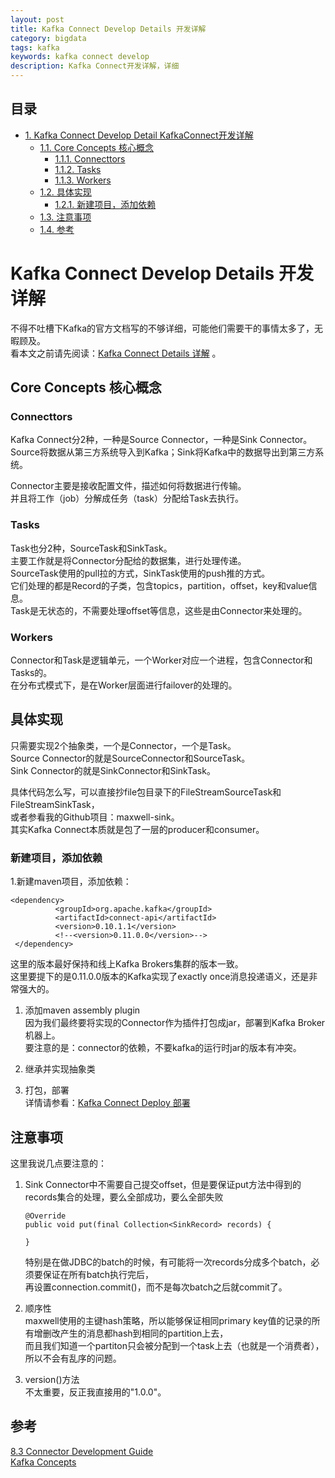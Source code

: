 ```yaml
---
layout: post
title: Kafka Connect Develop Details 开发详解
category: bigdata
tags: kafka
keywords: kafka connect develop
description: Kafka Connect开发详解，详细
---
```


<div id="table-of-contents">
<h2>目录</h2>
<div id="text-table-of-contents">
<ul>
<li><a href="#sec-1">1. Kafka Connect Develop Detail KafkaConnect开发详解</a>
<ul>
<li><a href="#sec-1-1">1.1. Core Concepts 核心概念</a>
<ul>
<li><a href="#sec-1-1-1">1.1.1. Connecttors</a></li>
<li><a href="#sec-1-1-2">1.1.2. Tasks</a></li>
<li><a href="#sec-1-1-3">1.1.3. Workers</a></li>
</ul>
</li>
<li><a href="#sec-1-2">1.2. 具体实现</a>
<ul>
<li><a href="#sec-1-2-1">1.2.1. 新建项目，添加依赖</a></li>
</ul>
</li>
<li><a href="#sec-1-3">1.3. 注意事项</a></li>
<li><a href="#sec-1-4">1.4. 参考</a></li>
</ul>
</li>
</ul>
</div>
</div>

# Kafka Connect Develop Details 开发详解<a id="sec-1" name="sec-1"></a>

不得不吐槽下Kafka的官方文档写的不够详细，可能他们需要干的事情太多了，无暇顾及。  
看本文之前请先阅读：[Kafka Connect Details 详解](http://3gods.com/2017/08/18/Kafka-Connect-Details.html) 。  

## Core Concepts 核心概念<a id="sec-1-1" name="sec-1-1"></a>

### Connecttors<a id="sec-1-1-1" name="sec-1-1-1"></a>

Kafka Connect分2种，一种是Source Connector，一种是Sink Connector。  
Source将数据从第三方系统导入到Kafka；Sink将Kafka中的数据导出到第三方系统。  

Connector主要是接收配置文件，描述如何将数据进行传输。  
并且将工作（job）分解成任务（task）分配给Task去执行。  

### Tasks<a id="sec-1-1-2" name="sec-1-1-2"></a>

Task也分2种，SourceTask和SinkTask。  
主要工作就是将Connector分配给的数据集，进行处理传递。  
SourceTask使用的pull拉的方式，SinkTask使用的push推的方式。  
它们处理的都是Record的子类，包含topics，partition，offset，key和value信息。  
Task是无状态的，不需要处理offset等信息，这些是由Connector来处理的。  

### Workers<a id="sec-1-1-3" name="sec-1-1-3"></a>

Connector和Task是逻辑单元，一个Worker对应一个进程，包含Connector和Tasks的。  
在分布式模式下，是在Worker层面进行failover的处理的。  

## 具体实现<a id="sec-1-2" name="sec-1-2"></a>

只需要实现2个抽象类，一个是Connector，一个是Task。  
Source Connector的就是SourceConnector和SourceTask。  
Sink Connector的就是SinkConnector和SinkTask。  

具体代码怎么写，可以直接抄file包目录下的FileStreamSourceTask和FileStreamSinkTask，  
或者参看我的Github项目：maxwell-sink。  
其实Kafka Connect本质就是包了一层的producer和consumer。  

### 新建项目，添加依赖<a id="sec-1-2-1" name="sec-1-2-1"></a>

1.新建maven项目，添加依赖：
```
<dependency>
          <groupId>org.apache.kafka</groupId>
          <artifactId>connect-api</artifactId>
          <version>0.10.1.1</version>
          <!--<version>0.11.0.0</version>-->
 </dependency>
 ```
 
 这里的版本最好保持和线上Kafka Brokers集群的版本一致。  
 这里要提下的是0.11.0.0版本的Kafka实现了exactly once消息投递语义，还是非常强大的。  

1.  添加maven assembly plugin  
    因为我们最终要将实现的Connector作为插件打包成jar，部署到Kafka Broker机器上。  
    要注意的是：connector的依赖，不要kafka的运行时jar的版本有冲突。  

2.  继承并实现抽象类  
3.  打包，部署  
    详情请参看：[Kafka Connect Deploy 部署](http://3gods.com/2017/08/18/Kafka-Connect-Deploy.html)  

## 注意事项<a id="sec-1-3" name="sec-1-3"></a>

这里我说几点要注意的：  
1.  Sink Connector中不需要自己提交offset，但是要保证put方法中得到的records集合的处理，要么全部成功，要么全部失败  
    ```
    @Override
    public void put(final Collection<SinkRecord> records) {
    
    }
    ```
    特别是在做JDBC的batch的时候，有可能将一次records分成多个batch，必须要保证在所有batch执行完后，  
    再设置connection.commit()，而不是每次batch之后就commit了。

2. 顺序性  
maxwell使用的主键hash策略，所以能够保证相同primary key值的记录的所有增删改产生的消息都hash到相同的partition上去，  
而且我们知道一个partiton只会被分配到一个task上去（也就是一个消费者），所以不会有乱序的问题。  

3. version()方法  
不太重要，反正我直接用的"1.0.0"。

## 参考<a id="sec-1-4" name="sec-1-4"></a>

[8.3 Connector Development Guide](https://kafka.apache.org/documentation/#connect_development)  
[Kafka Concepts](http://docs.confluent.io/current/connect/concepts.html)  
